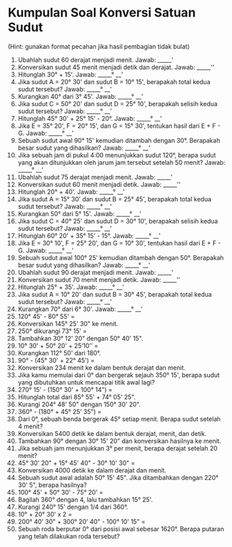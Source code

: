 # Kumpulan Soal Konversi Satuan Sudut
(Hint: gunakan format pecahan jika hasil pembagian tidak bulat)

1. Ubahlah sudut 60 derajat menjadi menit.
Jawab: _____'
2. Konversikan sudut 45 menit menjadi detik dan derajat.
Jawab: _____''
3. Hitunglah 30° + 15'.
Jawab: _____° __'
4. Jika sudut A = 20° 30' dan sudut B = 10° 15', berapakah total kedua sudut tersebut?
Jawab: _____° __'
5. Kurangkan 40° dari 3° 45'.
Jawab: _____° __'
6. Jika sudut C = 50° 20' dan sudut D = 25° 10', berapakah selisih kedua sudut tersebut?
Jawab: _____° __'
7. Hitunglah 45° 30' + 25° 15' - 20°.
Jawab: _____° __'
8. Jika E = 35° 20', F = 20° 15', dan G = 15° 30', tentukan hasil dari E + F - G.
Jawab: _____° __'
9. Sebuah sudut awal 90° 15' kemudian ditambah dengan 30°. Berapakah besar sudut yang dihasilkan?
Jawab: _____° __'
10. Jika sebuah jam di pukul 4:00 menunjukkan sudut 120°, berapa sudut yang akan ditunjukkan oleh jarum jam tersebut setelah 50 menit?
Jawab: _____° __'
11. Ubahlah sudut 75 derajat menjadi menit.
Jawab: _____'
12. Konversikan sudut 60 menit menjadi detik.
Jawab: _____''
13. Hitunglah 20° + 40'.
Jawab: _____° __'
14. Jika sudut A = 15° 30' dan sudut B = 25° 45', berapakah total kedua sudut tersebut?
Jawab: _____° __'
15. Kurangkan 50° dari 5° 15'.
Jawab: _____° __'
16. Jika sudut C = 40° 25' dan sudut D = 30° 10', berapakah selisih kedua sudut tersebut?
Jawab: _____° __'
17. Hitunglah 60° 20' + 35° 15' - 15°.
Jawab: _____° __'
18. Jika E = 30° 10', F = 25° 20', dan G = 10° 30', tentukan hasil dari E + F - G.
Jawab: _____° __'
19. Sebuah sudut awal 100° 25' kemudian ditambah dengan 50°. Berapakah besar sudut yang dihasilkan?
Jawab: _____° __'
20. Ubahlah sudut 90 derajat menjadi menit.
Jawab: _____'
21. Konversikan sudut 70 menit menjadi detik.
Jawab: _____''
22. Hitunglah 25° + 35'.
Jawab: _____° __'
23. Jika sudut A = 10° 20' dan sudut B = 30° 45', berapakah total kedua sudut tersebut?
Jawab: _____° __'
24. Kurangkan 70° dari 6° 30'.
Jawab: _____° __'
25. 120° 45' - 80° 55' =
26. Konversikan 145° 25' 30" ke menit.
27. 250° dikurangi 73° 15' =
28. Tambahkan 30° 12' 20" dengan 50° 40' 15".
29. 10° 30' + 50° 20' + 25’10’’ =
30. Kurangkan 112° 50' dari 180°.
31. 90° - (45° 30' + 22° 45') =
32. Konversikan 234 menit ke dalam bentuk derajat dan menit.
33. Jika kamu memulai dari 0° dan bergerak sejauh 350° 15', berapa sudut yang dibutuhkan untuk mencapai titik awal lagi?
34. 270° 15' - (150° 30' + 100° 14") =
35. Hitunglah total dari 85° 55' + 74° 05' 25".
36. Kurangi 204° 48' 50" dengan 150° 30' 20".
37. 360° - (180° + 45° 25' 35") =
38. Dari 0°, sebuah benda bergerak 45° setiap menit. Berapa sudut setelah 4 menit?
39. Konversikan 5400 detik ke dalam bentuk derajat, menit, dan detik.
40. Tambahkan 90° dengan 30° 15' 20" dan konversikan hasilnya ke menit.
41. Jika sebuah jam menunjukkan 3° per menit, berapa derajat setelah 20 menit?
42. 45° 30' 20" + 15° 45' 40" - 30° 10' 30" =
43. Konversikan 4000 detik ke dalam derajat dan menit.
44. Sebuah sudut awal adalah 50° 15' 45". Jika ditambahkan dengan 220° 30' 5", berapa hasilnya?
45. 100° 45' + 50° 30' - 75° 20' =
46. Bagilah 360° dengan 4, lalu tambahkan 15° 25'.
47. Kurangi 240° 15' dengan 1/4 dari 360°.
48. 10° + 20° 30' x 2 =
49. 200° 40' 30" + 300° 20' 40" - 100° 10' 15" =
50. Sebuah roda berputar 0° dari posisi awal sebesar 1620°. Berapa putaran yang telah dilakukan roda tersebut?
